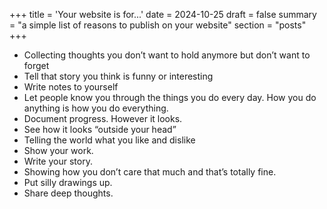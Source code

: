 +++
title = 'Your website is for...'
date = 2024-10-25
draft = false
summary = "a simple list of reasons to publish on your website"
section = "posts"
+++

<ul class="serif text-2xl">
    <li> Collecting thoughts you don’t want to hold anymore but don’t want to forget </li>    
    <li>Tell that story you think is funny or interesting</li>
    <li>Write notes to yourself</li>
    <li>Let people know you through the things you do every day. How you do anything is how you do everything.</li>
    <li>Document progress. However it looks.</li>
    <li>See how it looks “outside your head”</li>
    <li>Telling the world what you like and dislike</li>
    <li>Show your work.</li>
    <li>Write your story.</li>
    <li>Showing how you don’t care that much and that’s totally fine.</li>
    <li>Put silly drawings up.</li>
    <li>Share deep thoughts. </li>
</ul>
